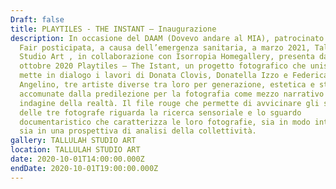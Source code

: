 ```yaml
---
Draft: false
title: PLAYTILES - THE INSTANT — Inaugurazione
description: In occasione del DAAM (Dovevo andare al MIA), patrocinato da MIA
  Fair posticipata, a causa dell’emergenza sanitaria, a marzo 2021, Tallulah
  Studio Art , in collaborazione con Isorropia Homegallery, presenta dall’1 al 4
  ottobre 2020 Playtiles – The Istant, un progetto fotografico che unisce e
  mette in dialogo i lavori di Donata Clovis, Donatella Izzo e Federica
  Angelino, tre artiste diverse tra loro per generazione, estetica e stile,
  accomunate dalla predilezione per la fotografia come mezzo narrativo e di
  indagine della realtà. Il file rouge che permette di avvicinare gli sguardi
  delle tre fotografe riguarda la ricerca sensoriale e lo sguardo
  documentaristico che caratterizza le loro fotografie, sia in modo intimista
  sia in una prospettiva di analisi della collettività.
gallery: TALLULAH STUDIO ART
location: TALLULAH STUDIO ART
date: 2020-10-01T14:00:00.000Z
endDate: 2020-10-01T19:00:00.000Z
---
```

